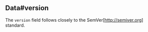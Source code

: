 ## Data#version

The `version` field follows closely to the SemVer[http://semiver.org] standard.




